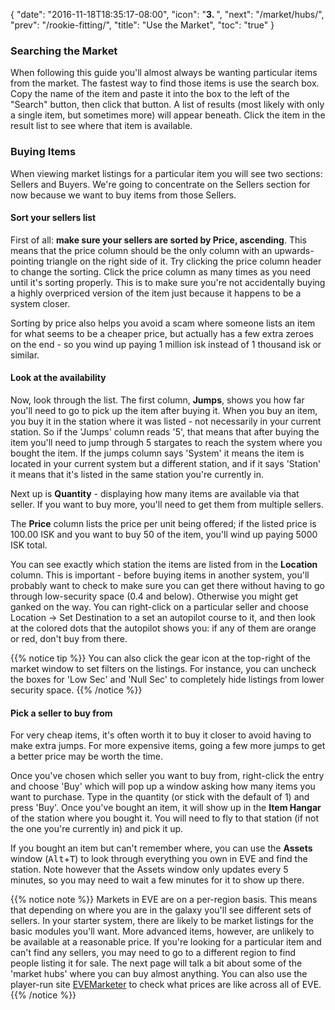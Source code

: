 {
  "date": "2016-11-18T18:35:17-08:00",
  "icon": "<b>3. </b>",
  "next": "/market/hubs/",
  "prev": "/rookie-fitting/",
  "title": "Use the Market",
  "toc": "true"
}

### Searching the Market

When following this guide you'll almost always be wanting particular items
from the market. The fastest way to find those items is use the search box.
Copy the name of the item and paste it into the box to the left of the
"Search" button, then click that button. A list of results (most likely
with only a single item, but sometimes more) will appear beneath.
Click the item in the result list to see where that item is available.

### Buying Items

When viewing market listings for a particular item you will see two sections:
Sellers and Buyers. We're going to concentrate on the Sellers section for now
because we want to buy items from those Sellers.

#### Sort your sellers list

First of all: **make sure your sellers are sorted by Price, ascending**.
This means that the price column should be the only column with an upwards-pointing
triangle on the right side of it. Try clicking the price column header to change the sorting.
Click the price column as many times as you need until it's sorting properly. This is
to make sure you're not accidentally buying a highly overpriced version of the item
just because it happens to be a system closer.

Sorting by price also helps you avoid a scam where someone lists an item for what seems to
be a cheaper price, but actually has a few extra zeroes on the end - so you wind up
paying 1 million isk instead of 1 thousand isk or similar.

#### Look at the availability

Now, look through the list. The first column, **Jumps**, shows you how far you'll need to go
to pick up the item after buying it. When you buy an item, you buy it in the station where
it was listed - not necessarily in your current station. So if the 'Jumps' column reads
'5', that means that after buying the item you'll need to jump through 5 stargates to reach
the system where you bought the item. If the jumps column says 'System' it means the item
is located in your current system but a different station, and if it says 'Station' it means
that it's listed in the same station you're currently in.

Next up is **Quantity** - displaying how many items are available via that seller. If you want
to buy more, you'll need to get them from multiple sellers.

The **Price** column lists the price per unit being offered; if the listed price is 100.00
ISK and you want to buy 50 of the item, you'll wind up paying 5000 ISK total.

You can see exactly which station the items are listed from in the **Location** column. This is
important - before buying items in another system, you'll probably want to check to make sure
you can get there without having to go through low-security space (0.4 and below). Otherwise
you might get ganked on the way. You can right-click on a particular seller and choose
Location -> Set Destination to a set an autopilot course to it, and then look at the colored
dots that the autopilot shows you: if any of them are orange or red, don't buy from there.

{{% notice tip %}}
You can also click the gear icon at the top-right of the market window to set filters on the
listings. For instance, you can uncheck the boxes for 'Low Sec' and 'Null Sec' to completely
hide listings from lower security space.
{{% /notice %}}

#### Pick a seller to buy from

For very cheap items, it's often worth it to buy it closer to avoid having to make extra jumps.
For more expensive items, going a few more jumps to get a better price may be worth the time.

Once you've chosen which seller you want to buy from, right-click the entry and choose 'Buy'
which will pop up a window asking how many items you want to purchase. Type in the quantity
(or stick with the default of 1) and press 'Buy'. Once you've bought an item, it will show
up in the **Item Hangar** of the station where you bought it. You will need to fly to that
station (if not the one you're currently in) and pick it up.

If you bought an item but can't remember where, you can use the **Assets** window
(<kbd>Alt</kbd>+<kbd>T</kbd>) to look through everything you own in EVE and find the station.
Note however that the Assets window only updates every 5 minutes, so you may need to wait a
few minutes for it to show up there.

{{% notice note %}}
Markets in EVE are on a per-region basis. This means that depending on where you are in the galaxy
you'll see different sets of sellers. In your starter system, there are likely to be market listings
for the basic modules you'll want. More advanced items, however, are unlikely to be available at a
reasonable price. If you're looking for a particular item and can't find any sellers, you may need
to go to a different region to find people listing it for sale. The next page will talk a bit about
some of the 'market hubs' where you can buy almost anything. You can also use the player-run site
[EVEMarketer](https://evemarketer.com/) to check what prices are like across all of EVE.
{{% /notice %}}
